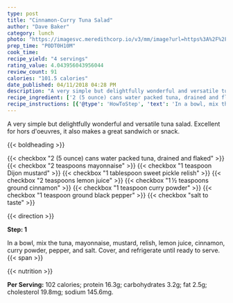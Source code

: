 ```yaml
---
type: post
title: "Cinnamon-Curry Tuna Salad"
author: "Dave Baker"
category: lunch
photo: "https://imagesvc.meredithcorp.io/v3/mm/image?url=https%3A%2F%2Fimages.media-allrecipes.com%2Fuserphotos%2F209727.jpg"
prep_time: "P0DT0H10M"
cook_time: 
recipe_yield: "4 servings"
rating_value: 4.043956043956044
review_count: 91
calories: "101.5 calories"
date_published: 04/11/2018 04:28 PM
description: "A very simple but delightfully wonderful and versatile tuna salad. Excellent for hors d'oeuvres, it also makes a great sandwich or snack."
recipe_ingredient: ['2 (5 ounce) cans water packed tuna, drained and flaked', '2 teaspoons mayonnaise', '1 teaspoon Dijon mustard', '1 tablespoon sweet pickle relish', '2 teaspoons lemon juice', '1\u2009½ teaspoons ground cinnamon', '1 teaspoon curry powder', '1 teaspoon ground black pepper', 'salt to taste']
recipe_instructions: [{'@type': 'HowToStep', 'text': 'In a bowl, mix the tuna, mayonnaise, mustard, relish, lemon juice, cinnamon, curry powder, pepper, and salt. Cover, and refrigerate until ready to serve.\n'}]
---
```


A very simple but delightfully wonderful and versatile tuna salad. Excellent for hors d'oeuvres, it also makes a great sandwich or snack. 

{{< boldheading >}}

{{< checkbox "2 (5 ounce) cans water packed tuna, drained and flaked" >}}
{{< checkbox "2 teaspoons mayonnaise" >}}
{{< checkbox "1 teaspoon Dijon mustard" >}}
{{< checkbox "1 tablespoon sweet pickle relish" >}}
{{< checkbox "2 teaspoons lemon juice" >}}
{{< checkbox "1 ½ teaspoons ground cinnamon" >}}
{{< checkbox "1 teaspoon curry powder" >}}
{{< checkbox "1 teaspoon ground black pepper" >}}
{{< checkbox "salt to taste" >}}


{{< direction >}}

**Step: 1**

In a bowl, mix the tuna, mayonnaise, mustard, relish, lemon juice, cinnamon, curry powder, pepper, and salt. Cover, and refrigerate until ready to serve.{{< span >}}

{{< nutrition >}}

**Per Serving:** 102 calories; protein 16.3g; carbohydrates 3.2g; fat 2.5g; cholesterol 19.8mg; sodium 145.6mg.
